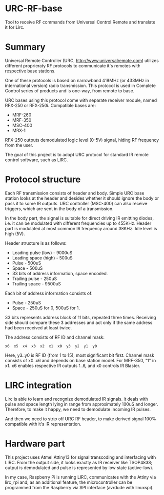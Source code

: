 URC-RF-base
===========

Tool to receive RF commands from Universal Control Remote and translate it for Lirc.


Summary
=======

Universal Remote Controller (URC, http://www.universalremote.com) utilizes different
proprieraty RF protocols to communicate it's remotes with respective base stations. 

One of these protocols is based on narrowband 418MHz (or 433MHz in international
version) radio transmission. This protocol is used in Complete Control series of products 
and is one-way, from remote to base.

URC bases using this protocol come with separate receiver module, named RFX-250 or 
RFX-250i. Compatible bases are:

- MRF-260
- MRF-350
- MSC-400
- MRX-1

RFX-250 outputs demodulated logic level (0-5V) signal, hiding RF frequency from the user.

The goal of this project is to adopt URC protocol for standard IR remote control 
software, such as LIRC.

Protocol structure
==================

Each RF transmission consists of header and body. Simple URC base station looks at 
the header and desides whether it should ignore the body or pass it to some IR 
outputs. URC controller (MSC-400) can also receive triggers, which are sent 
in the body of a transmission.

In the body part, the signal is suitable for direct driving IR emitting diodes, i.e. it can be
modulated with different frequencies up to 455KHz. Header part is modulated at most 
common IR frequency around 38KHz. Idle level is high (5V).

Header structure is as follows:

 - Leading pulse (low) - 9000uS
 - Leading space (high) - 500uS
 - Pulse - 500uS
 - Space - 500uS
 - 33 bits of address information, space encoded.
 - Trailing pulse - 250uS
 - Trailing space - 9500uS
 
Each bit of address information consists of:

 - Pulse - 250uS
 - Space - 250uS for 0, 500uS for 1.
 
33 bits represents address block of 11 bits, repeated three times. Receiving side should
compare these 3 addresses and act only if the same address had been received at least
twice.

The address consists of RF ID and channel mask:

	x6	x5	x4	x3	x2	x1	x0	y3	y2	y1	y0

Here, y3..y0 is RF ID (from 1 to 15), most significant bit first. Channel mask consists
of x0..x6 and depends on base station model. For MRF-350, "1" in x1..x6 enables respective
IR outputs 1..6, and x0 controls IR Blaster.

LIRC integration
================

Lirc is able to learn and recognize demodulated IR signals. It deals with pulse and space length
lying in range from approximately 100uS and longer. Therefore, to make it happy, we need to
demodulate incoming IR pulses.

And then we need to strip off URC RF header, to make derived signal 100% compatible with it's 
IR representation.

Hardware part
=============

This project uses Atmel Attiny13 for signal transcoding and interfacing with LIRC.
From the output side, it looks exactly as IR receiver like TSOP4838; output is demodulated
and pulse is represented by low state (active-low).

In my case, Raspberry Pi is running LIRC, communicates with the Attiny via lirc_rpi and, as 
an additional feature, the microcontroller can be programmed from the Raspberry via SPI 
interface (avrdude with linuxspi).
